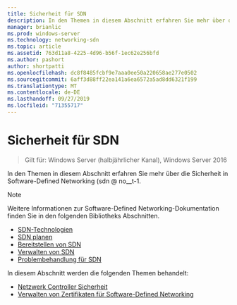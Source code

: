 ```yaml
---
title: Sicherheit für SDN
description: In den Themen in diesem Abschnitt erfahren Sie mehr über die Sicherheit in Software-Defined Networking \(sdn @ no__t-1 in Windows Server 2016 Datacenter.
manager: brianlic
ms.prod: windows-server
ms.technology: networking-sdn
ms.topic: article
ms.assetid: 763d11a8-4225-4d96-b56f-1ec62e256bfd
ms.author: pashort
author: shortpatti
ms.openlocfilehash: dc8f8485fcbf9e7aaa0ee50a220658ae277e0502
ms.sourcegitcommit: 6aff3d88ff22ea141a6ea6572a5ad8dd6321f199
ms.translationtype: MT
ms.contentlocale: de-DE
ms.lasthandoff: 09/27/2019
ms.locfileid: "71355717"
---
```

# <a name="security-for-sdn"></a>Sicherheit für SDN

>Gilt für: Windows Server (halbjährlicher Kanal), Windows Server 2016

In den Themen in diesem Abschnitt erfahren Sie mehr über die Sicherheit in Software-Defined Networking \(sdn @ no__t-1.

>[!Note]
>Weitere Informationen zur Software-Defined Networking-Dokumentation finden Sie in den folgenden Bibliotheks Abschnitten.
>
> - [SDN-Technologien](../technologies/Software-Defined-Networking-Technologies.md)  
> - [SDN planen](../plan/Plan-Software-Defined-Networking.md) 
> - [Bereitstellen von SDN](../deploy/Deploy-Software-Defined-Networking.md)  
> - [Verwalten von SDN](../manage/manage-sdn.md)  
> - [Problembehandlung für SDN](../troubleshoot/Troubleshoot-Software-Defined-Networking.md)

In diesem Abschnitt werden die folgenden Themen behandelt:

- [Netzwerk Controller Sicherheit](nc-security.md)
- [Verwalten von Zertifikaten für Software-Defined Networking](sdn-manage-certs.md)